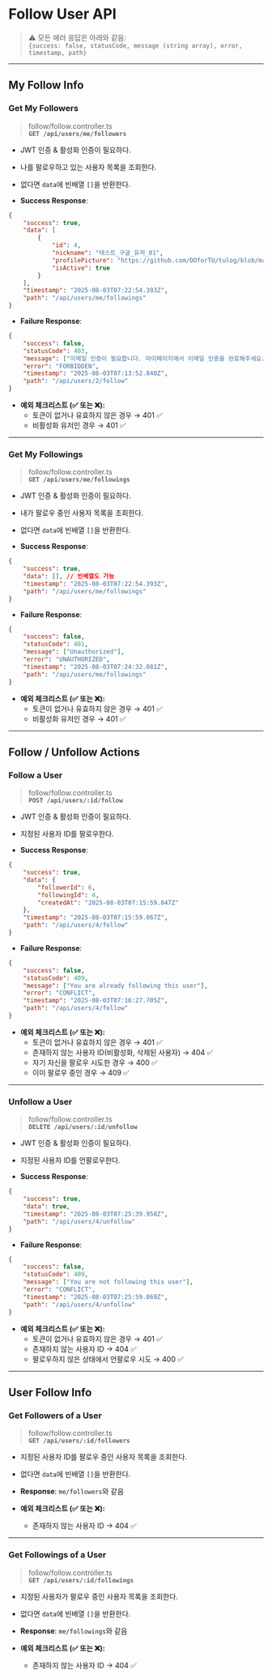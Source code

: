 # Follow User API

> ⚠️ 모든 에러 응답은 아래와 같음:  
> `{success: false, statusCode, message (string array), error, timestamp, path}`

---

## My Follow Info

### Get My Followers

> follow/follow.controller.ts  
> **`GET /api/users/me/followers`**

-   JWT 인증 & 활성화 인증이 필요하다.
-   나를 팔로우하고 있는 사용자 목록을 조회한다.
-   없다면 `data`에 빈배열 `[]`을 반환한다.

-   **Success Response**:

```json
{
    "success": true,
    "data": [
        {
            "id": 4,
            "nickname": "테스트_구글_유저_01",
            "profilePicture": "https://github.com/DOforTU/tulog/blob/main/img/user-profile/default-avatar.png?raw=true",
            "isActive": true
        }
    ],
    "timestamp": "2025-08-03T07:22:54.393Z",
    "path": "/api/users/me/followings"
}
```

-   **Failure Response**:

```json
{
    "success": false,
    "statusCode": 403,
    "message": ["이메일 인증이 필요합니다. 마이페이지에서 이메일 인증을 완료해주세요."],
    "error": "FORBIDDEN",
    "timestamp": "2025-08-03T07:13:52.840Z",
    "path": "/api/users/2/follow"
}
```

-   **예외 체크리스트 (✅ 또는 ❌):**
    -   토큰이 없거나 유효하지 않은 경우 → 401 ✅
    -   비활성화 유저인 경우 → 401 ✅

---

### Get My Followings

> follow/follow.controller.ts  
> **`GET /api/users/me/followings`**

-   JWT 인증 & 활성화 인증이 필요하다.
-   내가 팔로우 중인 사용자 목록을 조회한다.
-   없다면 `data`에 빈배열 `[]`을 반환한다.

-   **Success Response**:

```json
{
    "success": true,
    "data": [], // 빈배열도 가능
    "timestamp": "2025-08-03T07:22:54.393Z",
    "path": "/api/users/me/followings"
}
```

-   **Failure Response**:

```json
{
    "success": false,
    "statusCode": 401,
    "message": ["Unauthorized"],
    "error": "UNAUTHORIZED",
    "timestamp": "2025-08-03T07:24:32.081Z",
    "path": "/api/users/me/followings"
}
```

-   **예외 체크리스트 (✅ 또는 ❌):**
    -   토큰이 없거나 유효하지 않은 경우 → 401 ✅
    -   비활성화 유저인 경우 → 401 ✅

---

## Follow / Unfollow Actions

### Follow a User

> follow/follow.controller.ts  
> **`POST /api/users/:id/follow`**

-   JWT 인증 & 활성화 인증이 필요하다.
-   지정된 사용자 ID를 팔로우한다.

-   **Success Response**:

```json
{
    "success": true,
    "data": {
        "followerId": 6,
        "followingId": 4,
        "createdAt": "2025-08-03T07:15:59.847Z"
    },
    "timestamp": "2025-08-03T07:15:59.867Z",
    "path": "/api/users/4/follow"
}
```

-   **Failure Response**:

```json
{
    "success": false,
    "statusCode": 409,
    "message": ["You are already following this user"],
    "error": "CONFLICT",
    "timestamp": "2025-08-03T07:16:27.705Z",
    "path": "/api/users/4/follow"
}
```

-   **예외 체크리스트 (✅ 또는 ❌):**
    -   토큰이 없거나 유효하지 않은 경우 → 401 ✅
    -   존재하지 않는 사용자 ID(비활성화, 삭제된 사용자) → 404 ✅
    -   자기 자신을 팔로우 시도한 경우 → 400 ✅
    -   이미 팔로우 중인 경우 → 409 ✅

---

### Unfollow a User

> follow/follow.controller.ts  
> **`DELETE /api/users/:id/unfollow`**

-   JWT 인증 & 활성화 인증이 필요하다.
-   지정된 사용자 ID를 언팔로우한다.

-   **Success Response**:

```json
{
    "success": true,
    "data": true,
    "timestamp": "2025-08-03T07:25:39.958Z",
    "path": "/api/users/4/unfollow"
}
```

-   **Failure Response**:

```json
{
    "success": false,
    "statusCode": 409,
    "message": ["You are not following this user"],
    "error": "CONFLICT",
    "timestamp": "2025-08-03T07:25:59.869Z",
    "path": "/api/users/4/unfollow"
}
```

-   **예외 체크리스트 (✅ 또는 ❌):**
    -   토큰이 없거나 유효하지 않은 경우 → 401 ✅
    -   존재하지 않는 사용자 ID → 404 ✅
    -   팔로우하지 않은 상태에서 언팔로우 시도 → 400 ✅

---

## User Follow Info

### Get Followers of a User

> follow/follow.controller.ts  
> **`GET /api/users/:id/followers`**

-   지정된 사용자 ID를 팔로우 중인 사용자 목록을 조회한다.
-   없다면 `data`에 빈배열 `[]`을 반환한다.
-   **Response**: `me/followers`와 같음

-   **예외 체크리스트 (✅ 또는 ❌):**
    -   존재하지 않는 사용자 ID → 404 ✅

---

### Get Followings of a User

> follow/follow.controller.ts  
> **`GET /api/users/:id/followings`**

-   지정된 사용자가 팔로우 중인 사용자 목록을 조회한다.
-   없다면 `data`에 빈배열 `[]`을 반환한다.
-   **Response**: `me/followings`와 같음

-   **예외 체크리스트 (✅ 또는 ❌):**
    -   존재하지 않는 사용자 ID → 404 ✅
